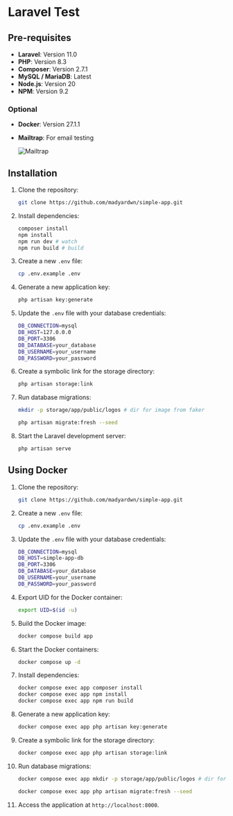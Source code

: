 # Laravel Test

## Pre-requisites

-   **Laravel**: Version 11.0
-   **PHP**: Version 8.3
-   **Composer**: Version 2.7.1
-   **MySQL / MariaDB**: Latest
-   **Node.js**: Version 20
-   **NPM**: Version 9.2

### Optional

-   **Docker**: Version 27.1.1
-   **Mailtrap**: For email testing

    ![Mailtrap](https://folkatech.madyardwn.pro/images/mailtrap.png)

## Installation

1. Clone the repository:

    ```bash
    git clone https://github.com/madyardwn/simple-app.git
    ```

2. Install dependencies:

    ```bash
    composer install
    npm install
    npm run dev # watch
    npm run build # build
    ```

3. Create a new `.env` file:

    ```bash
    cp .env.example .env
    ```

4. Generate a new application key:

    ```bash
    php artisan key:generate
    ```

5. Update the `.env` file with your database credentials:

    ```bash
    DB_CONNECTION=mysql
    DB_HOST=127.0.0.0
    DB_PORT=3306
    DB_DATABASE=your_database
    DB_USERNAME=your_username
    DB_PASSWORD=your_password
    ```

6. Create a symbolic link for the storage directory:

    ```bash
    php artisan storage:link
    ```

7. Run database migrations:

    ```bash
    mkdir -p storage/app/public/logos # dir for image from faker
    ```

    ```bash
    php artisan migrate:fresh --seed
    ```

8. Start the Laravel development server:

    ```bash
    php artisan serve
    ```

## Using Docker

1. Clone the repository:

    ```bash
    git clone https://github.com/madyardwn/simple-app.git
    ```

2. Create a new `.env` file:

    ```bash
    cp .env.example .env
    ```

3. Update the `.env` file with your database credentials:

    ```bash
    DB_CONNECTION=mysql
    DB_HOST=simple-app-db
    DB_PORT=3306
    DB_DATABASE=your_database
    DB_USERNAME=your_username
    DB_PASSWORD=your_password
    ```

4. Export UID for the Docker container:

    ```bash
    export UID=$(id -u)
    ```

5. Build the Docker image:

    ```bash
    docker compose build app
    ```

6. Start the Docker containers:

    ```bash
    docker compose up -d
    ```

7. Install dependencies:

    ```bash
    docker compose exec app composer install
    docker compose exec app npm install
    docker compose exec app npm run build
    ```

8. Generate a new application key:

    ```bash
    docker compose exec app php artisan key:generate
    ```

9. Create a symbolic link for the storage directory:

    ```bash
    docker compose exec app php artisan storage:link
    ```

10. Run database migrations:

    ```bash
    docker compose exec app mkdir -p storage/app/public/logos # dir for image from faker
    ```

    ```bash
    docker compose exec app php artisan migrate:fresh --seed
    ```

11. Access the application at `http://localhost:8000`.
